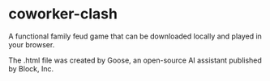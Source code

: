 # coworker-clash
A functional family feud game that can be downloaded locally and played in your browser.

The .html file was created by Goose, an open-source AI assistant published by Block, Inc. 
